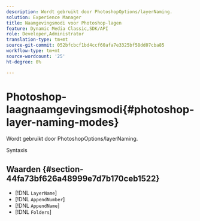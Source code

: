 ```yaml
---
description: Wordt gebruikt door PhotoshopOptions/layerNaming.
solution: Experience Manager
title: Naamgevingsmodi voor Photoshop-lagen
feature: Dynamic Media Classic,SDK/API
role: Developer,Administrator
translation-type: tm+mt
source-git-commit: 052bfcbcf1bd4ccf60afa7e3325bf58dd07cba85
workflow-type: tm+mt
source-wordcount: '25'
ht-degree: 0%

---
```



# Photoshop-laagnaamgevingsmodi{#photoshop-layer-naming-modes}

Wordt gebruikt door PhotoshopOptions/layerNaming.

Syntaxis

## Waarden {#section-44fa73bf626a48999e7d7b170ceb1522}

* [!DNL `LayerName`]
* [!DNL `AppendNumber`]
* [!DNL `AppendName`]
* [!DNL `Folders`]

